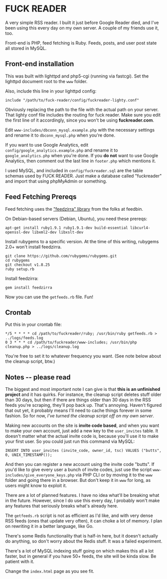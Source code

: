 # FUCK READER

A very simple RSS reader. I built it just before Google Reader died, and I've been using this every day on my own server. A couple of my friends use it, too.

Front-end is PHP, feed fetching is Ruby. Feeds, posts, and user post state all stored in MySQL.

## Front-end installation

This was built with lighttpd and php5-cgi (running via fastcgi). Set the lighttpd document root to the `www` folder.

Also, include this line in your lighttpd config:

    include "/path/to/fuck-reader/config/fuckreader-lighty.conf"

Obviously replacing the path to the file with the actual path on your server. That lighty conf file includes the routing for fuck reader. Make sure you edit the first line of it accordingly, since you won't be using **fuckreader.com**.

Edit `www-includes/dbconn_mysql.example.php` with the necessary settings and rename it to `dbconn_mysql.php` when you're done.

If you want to use Google Analytics, edit `config/google_analytics.example.php` and rename it to `google_analytics.php` when you're done. If you **do not** want to use Google Analytics, then comment out the last line in `footer.php` which mentions it.

I used MySQL, and included in `config/fuckreader.sql` are the table schemas used by FUCK READER. Just make a database called "fuckreader" and import that using phpMyAdmin or something.

## Feed Fetching Prereqs

Feed fetching uses the ["feedzirra" library](https://github.com/pauldix/feedzirra) from the folks at feedbin.

On Debian-based servers (Debian, Ubuntu), you need these prereqs:

    apt-get install ruby1.9.1 ruby1.9.1-dev build-essential libcurl4-openssl-dev libxml2-dev libxslt-dev

Install rubygems to a specific version. At the time of this writing, rubygems 2.0+ won't install feedzirra.

    git clone https://github.com/rubygems/rubygems.git
    cd rubygems
    git checkout v1.8.25
    ruby setup.rb

Install feedzirra:

    gem install feedzirra

Now you can use the `getfeeds.rb` file. Fun!

## Crontab
    
Put this in your crontab file:

    */5 * * * * cd /path/to/fuckreader/ruby; /usr/bin/ruby getfeeds.rb > ../logs/feeds.log
    0 3 * * * cd /path/to/fuckreader/www-includes; /usr/bin/php cleanup.php > ../logs/cleanup.log
    
You're free to set it to whatever frequency you want. (See note below about the cleanup script, btw.)

## Notes -- please read

The biggest and most important note I can give is that **this is an unfinished project** and it has quirks. For instance, the cleanup script deletes stuff older than 30 days, but then if there are things older than 30 days in the RSS feeds you're scraping, they'll pop back up. That's annoying. Haven't figured that out yet, it probably means I'll need to cache things forever in some fashion. So for now, *I've turned the cleanup script off on my own server*.

Making new accounts on the site is **invite code based**, and when you want to make your own account, just add a new key to the `user_invites` table. It doesn't matter what the actual invite code is, because you'll use it to make your first user. So you could just run this command via MySQL:

    INSERT INTO user_invites (invite_code, owner_id, tsc) VALUES ("butts", 0, UNIX_TIMESTAMP());

And then you can register a new account using the invite code "butts". If you'd like to give every user a bunch of invite codes, just use the script `www-includes/give_everyone_keys.php` via PHP CLI or by moving it to the `www` folder and going there in a browser. But don't keep it in `www` for long, as users might know to exploit it.

There are a lot of planned features. I have no idea what'll be breaking what in the future. However, since I do use this every day, I probably won't make any features that seriously breaks what's already here.

The `getfeeds.rb` script is not as efficient as I'd like, and with very dense RSS feeds (ones that update very often), it can choke a lot of memory. I plan on rewriting it in a better language, like Go.

There's some Redis functionality that is half-in here, but it doesn't actually do anything, so don't worry about the Redis stuff. It was a failed experiment.

There's a lot of MySQL indexing stuff going on which makes this all a lot faster, but in general if you have 50+ feeds, the site will be kinda slow. Be patient with it.

Change the `index.html` page as you see fit.